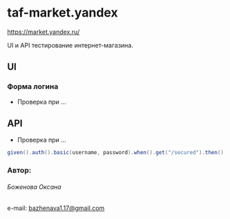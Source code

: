 # taf-market.yandex
https://market.yandex.ru/



UI и API тестирование интернет-магазина.


## UI
### Форма логина
* Проверка при
...

## API
* Проверка при
...

```java
given().auth().basic(username, password).when().get("/secured").then().statusCode(200);
```

### Автор: 
###### Боженова Оксана
e-mail: bazhenava1.17@gmail.com



